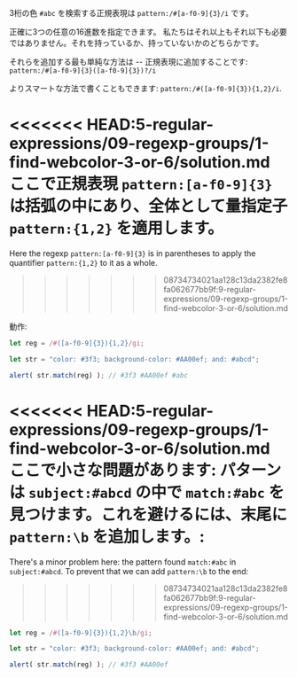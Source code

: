 3桁の色 `#abc` を検索する正規表現は `pattern:/#[a-f0-9]{3}/i` です。

正確に3つの任意の16進数を指定できます。 私たちはそれ以上もそれ以下も必要ではありません。それを持っているか、持っていないかのどちらかです。

それらを追加する最も単純な方法は -- 正規表現に追加することです: `pattern:/#[a-f0-9]{3}([a-f0-9]{3})?/i`

よりスマートな方法で書くこともできます: `pattern:/#([a-f0-9]{3}){1,2}/i`.

<<<<<<< HEAD:5-regular-expressions/09-regexp-groups/1-find-webcolor-3-or-6/solution.md
ここで正規表現 `pattern:[a-f0-9]{3}` は括弧の中にあり、全体として量指定子 `pattern:{1,2}` を適用します。
=======
Here the regexp `pattern:[a-f0-9]{3}` is in parentheses to apply the quantifier `pattern:{1,2}` to it as a whole.
>>>>>>> 08734734021aa128c13da2382fe8fa062677bb9f:9-regular-expressions/09-regexp-groups/1-find-webcolor-3-or-6/solution.md

動作:

```js run
let reg = /#([a-f0-9]{3}){1,2}/gi;

let str = "color: #3f3; background-color: #AA00ef; and: #abcd";

alert( str.match(reg) ); // #3f3 #AA00ef #abc
```

<<<<<<< HEAD:5-regular-expressions/09-regexp-groups/1-find-webcolor-3-or-6/solution.md
ここで小さな問題があります: パターンは `subject:#abcd` の中で `match:#abc` を見つけます。これを避けるには、末尾に `pattern:\b` を追加します。:
=======
There's a minor problem here: the pattern found `match:#abc` in `subject:#abcd`. To prevent that we can add `pattern:\b` to the end:
>>>>>>> 08734734021aa128c13da2382fe8fa062677bb9f:9-regular-expressions/09-regexp-groups/1-find-webcolor-3-or-6/solution.md

```js run
let reg = /#([a-f0-9]{3}){1,2}\b/gi;

let str = "color: #3f3; background-color: #AA00ef; and: #abcd";

alert( str.match(reg) ); // #3f3 #AA00ef
```

